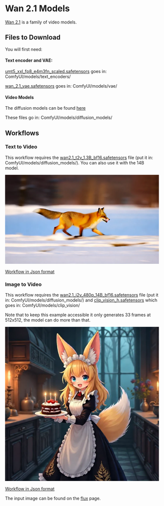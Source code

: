 # Wan 2.1 Models

[Wan 2.1](https://github.com/Wan-Video/Wan2.1) is a family of video models.

## Files to Download

You will first need:

#### Text encoder and VAE:

[umt5_xxl_fp8_e4m3fn_scaled.safetensors](https://huggingface.co/Comfy-Org/Wan_2.1_ComfyUI_repackaged/tree/main/split_files/text_encoders) goes in: ComfyUI/models/text_encoders/

[wan_2.1_vae.safetensors](https://huggingface.co/Comfy-Org/Wan_2.1_ComfyUI_repackaged/blob/main/split_files/vae/wan_2.1_vae.safetensors) goes in: ComfyUI/models/vae/


#### Video Models

The diffusion models can be found [here](https://huggingface.co/Comfy-Org/Wan_2.1_ComfyUI_repackaged/tree/main/split_files/diffusion_models)


These files go in: ComfyUI/models/diffusion_models/


## Workflows

### Text to Video

This workflow requires the [wan2.1_t2v_1.3B_bf16.safetensors](https://huggingface.co/Comfy-Org/Wan_2.1_ComfyUI_repackaged/blob/main/split_files/diffusion_models/wan2.1_t2v_1.3B_bf16.safetensors) file (put it in: ComfyUI/models/diffusion_models/). You can also use it with the 14B model.

![Example](text_to_video_wan.webp)

[Workflow in Json format](text_to_video_wan.json)

### Image to Video

This workflow requires the [wan2.1_i2v_480p_14B_bf16.safetensors](https://huggingface.co/Comfy-Org/Wan_2.1_ComfyUI_repackaged/blob/main/split_files/diffusion_models/wan2.1_i2v_480p_14B_bf16.safetensors) file (put it in: ComfyUI/models/diffusion_models/) and 
[clip_vision_h.safetensors](https://huggingface.co/Comfy-Org/Wan_2.1_ComfyUI_repackaged/blob/main/split_files/clip_vision/clip_vision_h.safetensors) which goes in: ComfyUI/models/clip_vision/

Note that to keep this example accessible it only generates 33 frames at 512x512, the model can do more than that.

<img src="image_to_video_wan_example.webp" width="512" />

[Workflow in Json format](image_to_video_wan_example.json)

The input image can be found on the [flux](../flux) page.
